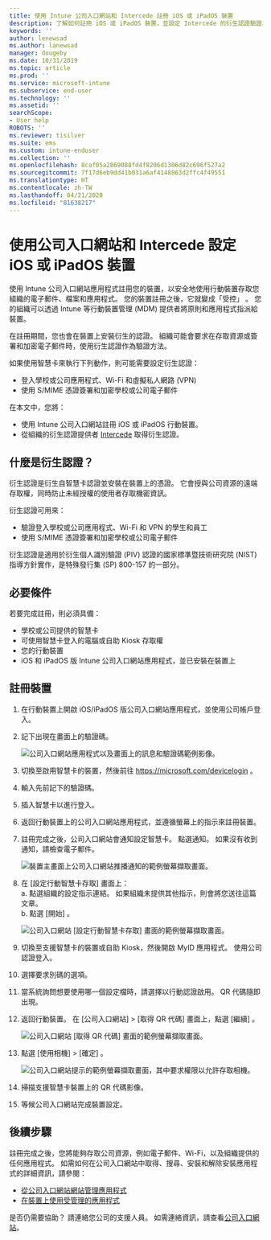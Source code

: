 ```yaml
---
title: 使用 Intune 公司入口網站和 Intercede 註冊 iOS 或 iPadOS 裝置
description: 了解如何註冊 iOS 或 iPadOS 裝置，並設定 Intercede 的衍生認證驗證。
keywords: ''
author: lenewsad
ms.author: lanewsad
manager: dougeby
ms.date: 10/31/2019
ms.topic: article
ms.prod: ''
ms.service: microsoft-intune
ms.subservice: end-user
ms.technology: ''
ms.assetid: ''
searchScope:
- User help
ROBOTS: ''
ms.reviewer: tisilver
ms.suite: ems
ms.custom: intune-enduser
ms.collection: ''
ms.openlocfilehash: 8caf05a2869088fd4f8206d1306d82c696f527a2
ms.sourcegitcommit: 7f17d6eb9dd41b031a6af4148863d2ffc4f49551
ms.translationtype: HT
ms.contentlocale: zh-TW
ms.lasthandoff: 04/21/2020
ms.locfileid: "81638217"
---
```

# <a name="set-up-ios-or-ipados-device-with-company-portal-and-intercede"></a>使用公司入口網站和 Intercede 設定 iOS 或 iPadOS 裝置

使用 Intune 公司入口網站應用程式註冊您的裝置，以安全地使用行動裝置存取您組織的電子郵件、檔案和應用程式。  您的裝置註冊之後，它就變成「受控」  。 您的組織可以透過 Intune 等行動裝置管理 (MDM) 提供者將原則和應用程式指派給裝置。  

在註冊期間，您也會在裝置上安裝衍生的認證。 組織可能會要求在存取資源或簽署和加密電子郵件時，使用衍生認證作為驗證方法。 

如果使用智慧卡來執行下列動作，則可能需要設定衍生認證：

* 登入學校或公司應用程式、Wi-Fi 和虛擬私人網路 (VPN)
* 使用 S/MIME 憑證簽署和加密學校或公司電子郵件  

在本文中，您將：  

* 使用 Intune 公司入口網站註冊 iOS 或 iPadOS 行動裝置。  
* 從組織的衍生認證提供者 [Intercede](https://www.intercede.com/) 取得衍生認證。   


## <a name="what-are-derived-credentials"></a>什麼是衍生認證？  
衍生認證是衍生自智慧卡認證並安裝在裝置上的憑證。 它會授與公司資源的遠端存取權，同時防止未經授權的使用者存取機密資訊。  

衍生認證可用來： 
* 驗證登入學校或公司應用程式、Wi-Fi 和 VPN 的學生和員工
* 使用 S/MIME 憑證簽署和加密學校或公司電子郵件  

衍生認證是適用於衍生個人識別驗證 (PIV) 認證的國家標準暨技術研究院 (NIST) 指導方針實作，是特殊發行集 (SP) 800-157 的一部分。  

## <a name="prerequisites"></a>必要條件

 若要完成註冊，則必須具備：

* 學校或公司提供的智慧卡
* 可使用智慧卡登入的電腦或自助 Kiosk 存取權
* 您的行動裝置
* iOS 和 iPadOS 版 Intune 公司入口網站應用程式，並已安裝在裝置上


## <a name="enroll-device"></a>註冊裝置  
1. 在行動裝置上開啟 iOS/iPadOS 版公司入口網站應用程式，並使用公司帳戶登入。  
2. 記下出現在畫面上的驗證碼。  

    ![公司入口網站應用程式以及畫面上的訊息和驗證碼範例影像。](./media/copy-code-intercede.png)  
1. 切換至啟用智慧卡的裝置，然後前往 https://microsoft.com/devicelogin 。 

1. 輸入先前記下的驗證碼。
 
2. 插入智慧卡以進行登入。   

3. 返回行動裝置上的公司入口網站應用程式，並遵循螢幕上的指示來註冊裝置。  
4. 註冊完成之後，公司入口網站會通知設定智慧卡。 點選通知。 如果沒有收到通知，請檢查電子郵件。   

    ![裝置主畫面上公司入口網站推播通知的範例螢幕擷取畫面。](./media/action-required-in-app-intercede.png)  

5. 在 [設定行動智慧卡存取]  畫面上：  
    a. 點選組織的設定指示連結。 如果組織未提供其他指示，則會將您送往這篇文章。  
    b. 點選 [開始]  。  

    ![公司入口網站 [設定行動智慧卡存取] 畫面的範例螢幕擷取畫面。](./media/smart-card-info-intercede.png)  

6. 切換至支援智慧卡的裝置或自助 Kiosk，然後開啟 MyID 應用程式。 使用公司認證登入。  
7. 選擇要求別碼的選項。 
8. 當系統詢問想要使用哪一個設定檔時，請選擇以行動認證啟用。 QR 代碼隨即出現。  
9. 返回行動裝置。 在 [公司入口網站] > [取得 QR 代碼]  畫面上，點選 [繼續]  。  

    ![公司入口網站 [取得 QR 代碼] 畫面的範例螢幕擷取畫面。](./media/get-qr-code-intercede.png) 
 
10. 點選 [使用相機]   > [確定]  。  

    ![公司入口網站提示的範例螢幕擷取畫面，其中要求權限以允許存取相機。](./media/allow-cp-camera-access-intercede.png)  

11. 掃描支援智慧卡裝置上的 QR 代碼影像。 
12. 等候公司入口網站完成裝置設定。  

## <a name="next-steps"></a>後續步驟  
註冊完成之後，您將能夠存取公司資源，例如電子郵件、Wi-Fi，以及組織提供的任何應用程式。 如需如何在公司入口網站中取得、搜尋、安裝和解除安裝應用程式的詳細資訊，請參閱：

* [從公司入口網站網站管理應用程式](manage-apps-cpweb.md)  
* [在裝置上使用受管理的應用程式](use-managed-apps-on-your-device-ios.md)  

是否仍需要協助？ 請連絡您公司的支援人員。 如需連絡資訊，請查看[公司入口網站](https://go.microsoft.com/fwlink/?linkid=2010980)。
